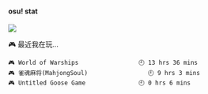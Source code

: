 #### osu! stat
![](http://97.64.19.89:8080/api/v1/stat/4448675)

<!-- steam-box start -->
🎮 最近我在玩…
```text
🎮 World of Warships                 🕘 13 hrs 36 mins
🎮 雀魂麻将(MahjongSoul)                 🕘 9 hrs 3 mins
🎮 Untitled Goose Game               🕘 0 hrs 6 mins
```
<!-- Powered by https://github.com/YouEclipse/steam-box . -->
<!-- steam-box end -->
